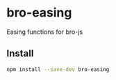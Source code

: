 # bro-easing

Easing functions for bro-js

## Install

``` bash
npm install --save-dev bro-easing
```